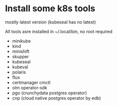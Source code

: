 # Install some k8s tools

mostly latest version (kubeseal has no latest)

All tools asre installed in ~/.local/bin, no root required

  * minikube
  * kind
  * minishift
  * skupper
  * kubeseal
  * kubeval
  * polaris
  * flux
  * certmanager cmctl
  * olm operator-sdk
  * pgo (crunchydata postgres operator)
  * cnp (cloud native postgres operator by edb)

